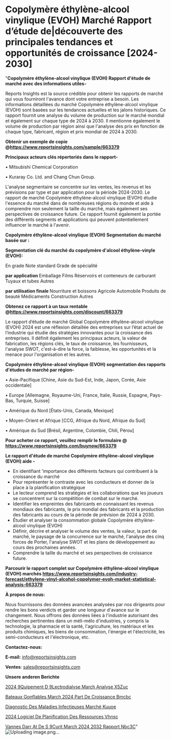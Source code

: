 # Copolymère éthylène-alcool vinylique (EVOH) Marché Rapport d’étude de|découverte des principales tendances et opportunités de croissance [2024-2030]

"<strong>Copolymère éthylène-alcool vinylique (EVOH) Rapport d'étude de marché avec des informations utiles-</strong>

Reports Insights est la source crédible pour obtenir les rapports de marché qui vous fourniront l'avance dont votre entreprise a besoin. Les informations détaillées du marché Copolymère éthylène-alcool vinylique (EVOH) sont basées sur les tendances actuelles et les jalons historiques. Ce rapport fournit une analyse du volume de production sur le marché mondial et également sur chaque type de 2024 à 2030. Il mentionne également le volume de production par région ainsi que l'analyse des prix en fonction de chaque type, fabricant, région et prix mondial de 2024 à 2030.

<strong><b>Obtenir un exemple de copie @</b></strong><a href=https://www.reportsinsights.com/sample/663379><strong><b>https://www.reportsinsights.com/sample/663379</b></strong></a>

<b>Principaux acteurs clés répertoriés dans le rapport-</b>

<b> </b>• Mitsubishi Chemical Corporation

• Kuraray Co. Ltd. and Chang Chun Group.

L'analyse segmentaire se concentre sur les ventes, les revenus et les prévisions par type et par application pour la période 2024-2030. Le rapport de marché Copolymère éthylène-alcool vinylique (EVOH) étudie l'essence du marché dans de nombreuses régions du monde et aide à comprendre non seulement la taille du marché, mais également ses perspectives de croissance future. Ce rapport fournit également la portée des différents segments et applications qui peuvent potentiellement influencer le marché à l'avenir.

<strong>Copolymère éthylène-alcool vinylique (EVOH) Segmentation du marché basée sur :</strong>

<strong> Segmentation clé du marché du copolymère d'alcool éthylène-vinyle (EVOH): </strong>

En grade
Note standard
Grade de spécialité

<strong> par application </strong>
Emballage
Films
Réservoirs et conteneurs de carburant
Tuyaux et tubes
Autres

<strong> par utilisation finale </strong>
Nourriture et boissons
Agricole
Automobile
Produits de beauté
Médicaments
Construction
Autres

<strong><b>Obtenez ce rapport à un taux rentable @</b></strong><a href=https://www.reportsinsights.com/discount/663379><strong><b>https://www.reportsinsights.com/discount/663379</b></strong></a>

Le rapport d’étude de marché Global Copolymère éthylène-alcool vinylique (EVOH) 2024 est une réflexion détaillée des entreprises sur l’état actuel de l’industrie qui étudie des stratégies innovantes pour la croissance des entreprises. Il définit également les principaux acteurs, la valeur de fabrication, les régions clés, le taux de croissance, les fournisseurs, l'analyse SWOT, c'est-à-dire la force, la faiblesse, les opportunités et la menace pour l'organisation et les autres.

<strong>Copolymère éthylène-alcool vinylique (EVOH) segmentation des rapports d'études de marché par région-</strong>

• Asie-Pacifique [Chine, Asie du Sud-Est, Inde, Japon, Corée, Asie occidentale]

• Europe [Allemagne, Royaume-Uni, France, Italie, Russie, Espagne, Pays-Bas, Turquie, Suisse]

• Amérique du Nord [États-Unis, Canada, Mexique]

• Moyen-Orient et Afrique [CCG, Afrique du Nord, Afrique du Sud]

• Amérique du Sud [Brésil, Argentine, Colombie, Chili, Pérou]

<strong>Pour acheter ce rapport, veuillez remplir le formulaire @   <a href=https://www.reportsinsights.com/buynow/663379>https://www.reportsinsights.com/buynow/663379</a></strong>

<strong>Le rapport d'étude de marché Copolymère éthylène-alcool vinylique (EVOH) aide -</strong>
<ul>
  <li>En identifiant 'importance des différents facteurs qui contribuent à la croissance du marché</li>
  <li>Pour représenter le contraste avec les conducteurs et donner de la place à la planification stratégique</li>
  <li>Le lecteur comprend les stratégies et les collaborations que les joueurs se concentrent sur la compétition de combat sur le marché.</li>
  <li>Identifier les empreintes des fabricants en connaissant les revenus mondiaux des fabricants, le prix mondial des fabricants et la production des fabricants au cours de la période de prévision de 2024 à 2030.</li>
  <li>Étudier et analyser la consommation globale Copolymère éthylène-alcool vinylique (EVOH)</li>
  <li>Définir, décrire et analyser le volume des ventes, la valeur, la part de marché, le paysage de la concurrence sur le marché, l'analyse des cinq forces de Porter, l'analyse SWOT et les plans de développement au cours des prochaines années.</li>
  <li>Comprendre la taille du marché et ses perspectives de croissance future.</li>
</ul>

<strong>Parcourir le rapport complet sur Copolymère éthylène-alcool vinylique (EVOH) marchés <a href=https://www.reportsinsights.com/industry-forecast/ethylene-vinyl-alcohol-copolymer-evoh-market-statistical-analysis-663379>https://www.reportsinsights.com/industry-forecast/ethylene-vinyl-alcohol-copolymer-evoh-market-statistical-analysis-663379</a></strong>

<strong>À propos de nous:</strong>

Nous fournissons des données avancées analysées par nos dirigeants pour rendre les bons verdicts et garder une longueur d'avance sur le changement. Nous offrons des données liées à l'industrie autorisant des recherches pertinentes dans un méli-mélo d'industries, y compris la technologie, la pharmacie et la santé, l'agriculture, les matériaux et les produits chimiques, les biens de consommation, l'énergie et l'électricité, les semi-conducteurs et l'électronique, etc.

<strong>Contactez-nous:</strong>

<strong>E-mail:</strong> <a href=mailto:info@reportsinsights.com>info@reportsinsights.com</a>

<strong>Ventes</strong>: <a href=mailto:sales@reportsinsights.com>sales@reportsinsights.com</a>

<strong>Unsere anderen Berichte</strong>

<a href=https://www.linkedin.com/pulse/2024-%C3%A9quipement-d%C3%A9lectrodialyse-march%C3%A9-analyse-x5zuc/>2024  9Quipement D 9Lectrodialyse March Analyse X5Zuc</a>

<a href=https://www.linkedin.com/pulse/bateaux-gonflables-march%C3%A9-2024-part-de-croissance-bmcbc/>Bateaux Gonflables March 2024 Part De Croissance Bmcbc</a>

<a href=https://www.linkedin.com/pulse/diagnostic-des-maladies-infectieuses-marché-kuuoe/>Diagnostic Des Maladies Infectieuses Marché Kuuoe</a>

<a href=https://www.linkedin.com/pulse/2024-logiciel-de-planification-des-ressources-vhnsc/>2024 Logiciel De Planification Des Ressources Vhnsc</a>

<a href=https://www.linkedin.com/pulse/vannes-darr%C3%AAt-de-s%C3%A9curit%C3%A9-march%C3%A9-2024-2032-rapport-nbc3c/>Vannes Darr At De S 9Curit March 2024 2032 Rapport Nbc3C</a>"
![Uploading image.png…]()
